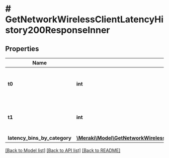 # # GetNetworkWirelessClientLatencyHistory200ResponseInner

## Properties

Name | Type | Description | Notes
------------ | ------------- | ------------- | -------------
**t0** | **int** | The latency history bucket start time in seconds | [optional]
**t1** | **int** | The latency history bucket end time in seconds | [optional]
**latency_bins_by_category** | [**\Meraki\Model\GetNetworkWirelessClientLatencyHistory200ResponseInnerLatencyBinsByCategory**](GetNetworkWirelessClientLatencyHistory200ResponseInnerLatencyBinsByCategory.md) |  | [optional]

[[Back to Model list]](../../README.md#models) [[Back to API list]](../../README.md#endpoints) [[Back to README]](../../README.md)
